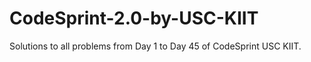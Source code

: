 # CodeSprint-2.0-by-USC-KIIT
Solutions to all problems from Day 1 to Day 45 of CodeSprint USC KIIT.
